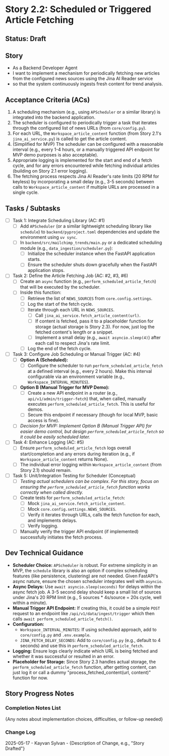 # Story 2.2: Scheduled or Triggered Article Fetching

## Status: Draft

## Story

- As a Backend Developer Agent
- I want to implement a mechanism for periodically fetching new articles from the configured news sources using the Jina AI Reader service
- so that the system continuously ingests fresh content for trend analysis.

## Acceptance Criteria (ACs)

1. A scheduling mechanism (e.g., using `APScheduler` or a similar library) is integrated into the backend application.
2. The scheduler is configured to periodically trigger a task that iterates through the configured list of news URLs (from `core/config.py`).
3. For each URL, the `Workspace_article_content` function (from Story 2.1's `jina_ai_service.py`) is called to get the article content.
4. (Simplified for MVP) The scheduler can be configured with a reasonable interval (e.g., every 1-4 hours, or a manually triggered API endpoint for MVP demo purposes is also acceptable).
5. Appropriate logging is implemented for the start and end of a fetch cycle, and for any errors encountered while fetching individual articles (building on Story 2.1 error logging).
6. The fetching process respects Jina AI Reader's rate limits (20 RPM for keyless) by incorporating a small delay (e.g., 3-5 seconds) between calls to `Workspace_article_content` if multiple URLs are processed in a single cycle.

## Tasks / Subtasks

- [ ] Task 1: Integrate Scheduling Library (AC: #1)
  - [ ] Add `APScheduler` (or a similar lightweight scheduling library like `schedule`) to `backend/pyproject.toml` dependencies and update the environment using `uv sync`.
  - [ ] In `backend/src/mailchimp_trends/main.py` or a dedicated scheduling module (e.g., `data_ingestion/scheduler.py`):
    - [ ] Initialize the scheduler instance when the FastAPI application starts.
    - [ ] Ensure the scheduler shuts down gracefully when the FastAPI application stops.
- [ ] Task 2: Define the Article Fetching Job (AC: #2, #3, #6)
  - [ ] Create an `async` function (e.g., `perform_scheduled_article_fetch`) that will be executed by the scheduler.
  - [ ] Inside this function:
    - [ ] Retrieve the list of `NEWS_SOURCES` from `core.config.settings`.
    - [ ] Log the start of the fetch cycle.
    - [ ] Iterate through each URL in `NEWS_SOURCES`.
      - [ ] Call `jina_ai_service.fetch_article_content(url)`.
      - [ ] If content is fetched, pass it to a placeholder function for storage (actual storage is Story 2.3). For now, just log the fetched content's length or a snippet.
      - [ ] Implement a small delay (e.g., `await asyncio.sleep(4)`) after each call to respect Jina's rate limit.
    - [ ] Log the end of the fetch cycle.
- [ ] Task 3: Configure Job Scheduling or Manual Trigger (AC: #4)
  - [ ] **Option A (Scheduled):**
    - [ ] Configure the scheduler to run `perform_scheduled_article_fetch` at a defined interval (e.g., every 2 hours). Make this interval configurable via an environment variable (e.g., `Workspace_INTERVAL_MINUTES`).
  - [ ] **Option B (Manual Trigger for MVP Demo):**
    - [ ] Create a new API endpoint in a router (e.g., `api/v1/admin/trigger-fetch`) that, when called, manually executes `perform_scheduled_article_fetch`. This is useful for demos.
    - [ ] Secure this endpoint if necessary (though for local MVP, basic access is fine).
  - [ ] *Decision for MVP: Implement Option B (Manual Trigger API) for easier demo control, but design `perform_scheduled_article_fetch` so it could be easily scheduled later.*
- [ ] Task 4: Enhance Logging (AC: #5)
  - [ ] Ensure `perform_scheduled_article_fetch` logs overall start/completion and any errors during iteration (e.g., if `Workspace_article_content` returns None).
  - [ ] The individual error logging within `Workspace_article_content` (from Story 2.1) should remain.
- [ ] Task 5: Unit/Integration Testing for Scheduler (Conceptual)
  - [ ] *Testing actual schedulers can be complex. For this story, focus on ensuring the `perform_scheduled_article_fetch` function works correctly when called directly.*
  - [ ] Create tests for `perform_scheduled_article_fetch`:
    - [ ] Mock `jina_ai_service.fetch_article_content`.
    - [ ] Mock `core.config.settings.NEWS_SOURCES`.
    - [ ] Verify it iterates through URLs, calls the fetch function for each, and implements delays.
    - [ ] Verify logging.
  - [ ] Manually verify the trigger API endpoint (if implemented) successfully initiates the fetch process.

## Dev Technical Guidance

- **Scheduler Choice:** `APScheduler` is robust. For extreme simplicity in an MVP, the `schedule` library is also an option if complex scheduling features (like persistence, clustering) are not needed. Given FastAPI's async nature, ensure the chosen scheduler integrates well with `asyncio`.
- **Async Delays:** Use `await asyncio.sleep(seconds)` for delays within the async fetch job. A 3-5 second delay should keep a small list of sources under Jina's 20 RPM limit (e.g., 5 sources * 4s/source = 20s cycle, well within a minute).
- **Manual Trigger API Endpoint:** If creating this, it could be a simple `POST` request to an endpoint like `/api/v1/data/ingest/trigger` which then calls `await perform_scheduled_article_fetch()`.
- **Configuration:**
  - `Workspace_INTERVAL_MINUTES`: If using scheduled approach, add to `core/config.py` and `.env.example`.
  - `JINA_FETCH_DELAY_SECONDS`: Add to `core/config.py` (e.g., default to 4 seconds) and use this in `perform_scheduled_article_fetch`.
- **Logging:** Ensure logs clearly indicate which URL is being fetched and whether it was successful or resulted in an error.
- **Placeholder for Storage:** Since Story 2.3 handles actual storage, the `perform_scheduled_article_fetch` function, after getting content, can just log it or call a dummy "process_fetched_content(url, content)" function for now.

## Story Progress Notes

### Completion Notes List

{Any notes about implementation choices, difficulties, or follow-up needed}

### Change Log

2025-05-17 - Kayvan Sylvan - {Description of Change, e.g., "Story Drafted"}

